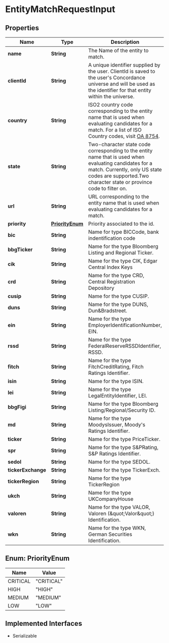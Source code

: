 

# EntityMatchRequestInput


## Properties

Name | Type | Description | Notes
------------ | ------------- | ------------- | -------------
**name** | **String** | The Name of the entity to match. | 
**clientId** | **String** | A unique identifier supplied by the user. ClientId is saved to the user&#39;s Concordance universe and will be used as the identifier for that entity within the universe.  |  [optional]
**country** | **String** | ISO2 country code corresponding to the entity name that is used when evaluating candidates for a match. For a list of ISO Country codes, visit [OA 8754](https://my.apps.factset.com/oa/pages/8754).  |  [optional]
**state** | **String** | Two-character state code corresponding to the entity name that is used when evaluating candidates for a match. Currently, only US state codes are supported.Two character state or province code to filter on.  |  [optional]
**url** | **String** | URL corresponding to the entity name that is used when evaluating candidates for a match.  |  [optional]
**priority** | [**PriorityEnum**](#PriorityEnum) | Priority associated to the id. |  [optional]
**bic** | **String** | Name for type BICCode, bank indentification code |  [optional]
**bbgTicker** | **String** | Name for the type Bloomberg Listing and Regional Ticker. |  [optional]
**cik** | **String** | Name for the type CIK, Edgar Central Index Keys |  [optional]
**crd** | **String** | Name for the type CRD, Central Registration Depository |  [optional]
**cusip** | **String** | Name for the type CUSIP. |  [optional]
**duns** | **String** | Name for the type DUNS, Dun&amp;Bradstreet. |  [optional]
**ein** | **String** | Name for the type EmployerIdentificationNumber, EIN. |  [optional]
**rssd** | **String** | Name for the type FederalReserveRSSDIdentifier, RSSD. |  [optional]
**fitch** | **String** | Name for the type FitchCreditRating, Fitch Ratings Identifier. |  [optional]
**isin** | **String** | Name for the type ISIN. |  [optional]
**lei** | **String** | Name for the type LegalEntityIdentifier, LEI. |  [optional]
**bbgFigi** | **String** | Name for the type Bloomberg Listing/Regional/Security ID. |  [optional]
**md** | **String** | Name for the type MoodysIssuer, Moody&#39;s Ratings Identifier. |  [optional]
**ticker** | **String** | Name for the type PriceTicker. |  [optional]
**spr** | **String** | Name for the type S&amp;PRating, S&amp;P Ratings Identifier. |  [optional]
**sedol** | **String** | Name for the type SEDOL. |  [optional]
**tickerExchange** | **String** | Name for the type TickerExch. |  [optional]
**tickerRegion** | **String** | Name for the type TickerRegion |  [optional]
**ukch** | **String** | Name for the type UKCompanyHouse |  [optional]
**valoren** | **String** | Name for the type VALOR, Valoren (\&quot;Valor\&quot;) Identification. |  [optional]
**wkn** | **String** | Name for the type WKN, German Securities Identification. |  [optional]



## Enum: PriorityEnum

Name | Value
---- | -----
CRITICAL | &quot;CRITICAL&quot;
HIGH | &quot;HIGH&quot;
MEDIUM | &quot;MEDIUM&quot;
LOW | &quot;LOW&quot;


## Implemented Interfaces

* Serializable


